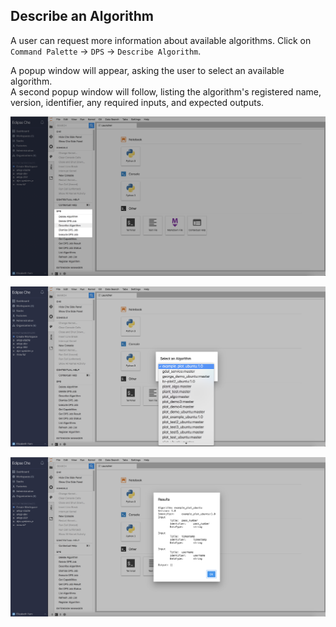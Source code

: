 ## Describe an Algorithm

A user can request more information about available algorithms.  Click on `Command Palette` -> `DPS` -> `Describe Algorithm`.

A popup window will appear, asking the user to select an available algorithm.  
A second popup window will follow, listing the algorithm's registered name, version, identifier, any required inputs, and expected outputs.

![Describe Algorithm - Command Palette](./images/describe1.png)

![Describe Algorithm - Select Algorithm](./images/describe2.png)

![Describe Algorithm](./images/describe3.png)